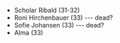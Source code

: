 * Scholar Ribald (31-32)
* Roni Hirchenbauer (33) --- dead?
* Sofie Johansen (33) --- dead?
* Alma (33)
